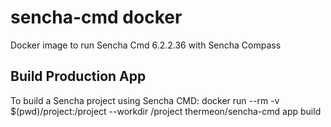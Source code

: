 sencha-cmd docker
=================

Docker image to run Sencha Cmd 6.2.2.36 with Sencha Compass

Build Production App
--------------------

To build a Sencha project using Sencha CMD:
    docker run --rm -v $(pwd)/project:/project --workdir /project thermeon/sencha-cmd app build
